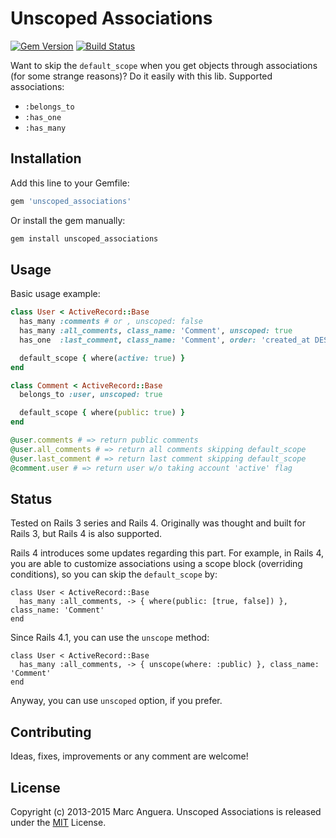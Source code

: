 # Unscoped Associations

[![Gem Version](https://badge.fury.io/rb/unscoped_associations.svg)](http://badge.fury.io/rb/unscoped_associations)
[![Build Status](https://travis-ci.org/markets/unscoped_associations.svg?branch=master)](https://travis-ci.org/markets/unscoped_associations)

Want to skip the `default_scope` when you get objects through associations (for some strange reasons)? Do it easily with this lib. Supported associations:

* `:belongs_to`
* `:has_one`
* `:has_many`

## Installation

Add this line to your Gemfile:

```ruby
gem 'unscoped_associations'
```

Or install the gem manually:

```ruby
gem install unscoped_associations
```

## Usage

Basic usage example:

```ruby
class User < ActiveRecord::Base
  has_many :comments # or , unscoped: false
  has_many :all_comments, class_name: 'Comment', unscoped: true
  has_one  :last_comment, class_name: 'Comment', order: 'created_at DESC', unscoped: true

  default_scope { where(active: true) }
end

class Comment < ActiveRecord::Base
  belongs_to :user, unscoped: true

  default_scope { where(public: true) }
end

@user.comments # => return public comments
@user.all_comments # => return all comments skipping default_scope
@user.last_comment # => return last comment skipping default_scope
@comment.user # => return user w/o taking account 'active' flag

```

## Status

Tested on Rails 3 series and Rails 4. Originally was thought and built for Rails 3, but Rails 4 is also supported.

Rails 4 introduces some updates regarding this part. For example, in Rails 4, you are able to customize associations using a scope block (overriding conditions), so you can skip the `default_scope` by:

```
class User < ActiveRecord::Base
  has_many :all_comments, -> { where(public: [true, false]) }, class_name: 'Comment'
end
```

Since Rails 4.1, you can use the `unscope` method:

```
class User < ActiveRecord::Base
  has_many :all_comments, -> { unscope(where: :public) }, class_name: 'Comment'
end
```

Anyway, you can use `unscoped` option, if you prefer.

## Contributing

Ideas, fixes, improvements or any comment are welcome!

## License

Copyright (c) 2013-2015 Marc Anguera. Unscoped Associations is released under the [MIT](LICENSE) License.
